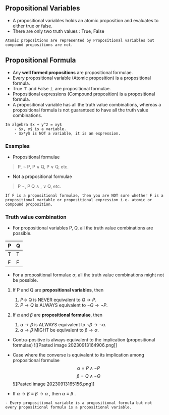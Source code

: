 
## Propositional Variables

- A propositional variables holds an atomic proposition and evaluates to either true or false.
- There are only two truth values : True, False
```ad-note
Atomic propositions are represented by Propositional variables but compound propositions are not.
```
## Propositional Formula

- Any **well formed propositions** are propositional formulae.
- Every propositional variable (Atomic proposition) is a propositional formula.
- True $\top$ and False $\bot$ are propositional formulae.
- Propositional expressions (Compound proposition) is a propositional formula.
- A propositional variable has all the truth value combinations, whereas a propositional formula is not guaranteed to have all the truth value combinations.

```ad-help
In algebra $x + y^2 = xy$
	- $x, y$ is a variable.
	- $x*y$ is NOT a variable, it is an expression.
```

### Examples

- Propositional formulae
> P, $\neg$ P, P $\wedge$ Q, P $\vee$ Q, etc.

- Not a propositional formulae
> P $\neg$, P Q $\wedge$ , $\vee$ Q, etc.

```ad-question
If F is a propositional formulae, then you are NOT sure whether F is a propositional variable or propositional expression i.e. atomic or compound proposition.
```

### Truth value combination
- For propositional variables P, Q, all the truth value combinations are possible.

| P   | Q   |
|:--- |:--- |
| T   | T   |
| F   | F   |

- For a propositional formulae $\alpha$, all the truth value combinations might not be possible.


1. If P and Q are **propositional variables**, then
	1. $P \rightarrow$ Q is NEVER equivalent to $Q \rightarrow P$.
	2. $P \rightarrow Q$ is ALWAYS equivalent to $\neg Q \rightarrow \neg P$.

2. If $\alpha$ and $\beta$ are **propositional formulae**, then
	1. $\alpha \rightarrow \beta$ is ALWAYS equivalent to $\neg \beta \rightarrow \neg \alpha$.
	2. $\alpha \rightarrow \beta$ MIGHT be equivalent to $\beta \rightarrow \alpha$.

- Contra-positive is always equivalent to the implication (propositional formulae)
![[Pasted image 20230913164906.png]]

- Case where the converse is equivalent to its implication among propositional formulae
$$
\alpha = P \wedge \neg P
$$
$$
\beta = Q \wedge \neg Q
$$
![[Pasted image 20230913165156.png]]
- If $\alpha \rightarrow \beta \equiv \beta \rightarrow \alpha$ , then $\alpha \equiv \beta$ .


```ad-summary
- Every propositional variable is a propositional formula but not every propositional formula is a propositional variable.
```